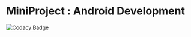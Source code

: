 # MiniProject : Android Development
[![Codacy Badge](https://api.codacy.com/project/badge/Grade/0b592dfbe678469ab27c645fc6bb5428)](https://app.codacy.com/gh/99002456/Android_Development_Project?utm_source=github.com&utm_medium=referral&utm_content=99002456/Android_Development_Project&utm_campaign=Badge_Grade)




